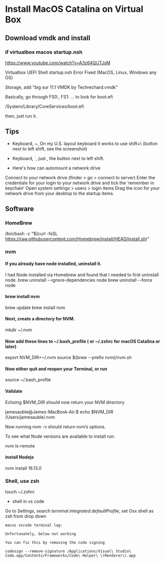 # Install MacOS Catalina on Virtual Box

## Download vmdk and install

### if virtualbox macos startup.nsh

https://www.youtube.com/watch?v=A3z64QUTJsM

Virtualbox UEFI Shell startup.nsh Error Fixed (MacOS, Linux, Windows any OS)

Storage, add "big sur 11.1 VMDK by Techrechard.vmdk"


Basically, go through FS0:, FS1: ... to look for boot.efi

/System/Library/CoreServices/boot.efi

then, just run it.

## Tips

- Keyboard, ~, On my U.S. layout keyboard it works to use shift+\ (button next to left shift, see the screenshot)
- Keyboard, `, just \, the button next to left shift.

- Here's how can automount a network drive

Connect to your network drive (finder > go > connect to server)
Enter the credentials for your login to your network drive and tick the ‘remember in keychain’
Open system settings > users > login items
Drag the icon for your network drive from your desktop to the startup items.


## Software


### HomeBrew

/bin/bash -c "$(curl -fsSL https://raw.githubusercontent.com/Homebrew/install/HEAD/install.sh)"


### nvm


#### If you already have node installed, uninstall it. 

I had Node installed via Homebrew and found that I needed to first uninstall node.
brew uninstall --ignore-dependencies node
brew uninstall --force node

#### brew install nvm

brew update
brew install nvm

#### Next, create a directory for NVM.
mkdir ~/.nvm

#### Now add these lines to ~/.bash_profile ( or ~/.zshrc for macOS Catalina or later)

export NVM_DIR=~/.nvm
source $(brew --prefix nvm)/nvm.sh


#### Now either quit and reopen your Terminal, or run
source ~/.bash_profile


#### Validate

Echoing $NVM_DIR should now return your NVM directory

jamesauble@James-MacBook-Air:$ echo $NVM_DIR
/Users/jamesauble/.nvm

Now running nvm -v should return nvm’s options.

To see what Node versions are available to install run:

nvm ls-remote

#### install Nodejs

nvm install 16.13.0


### Shell, use zsh

touch ~/.zshrc

- shell in vs code

Go to Settings, search *terminal.integrated.defaultProfile*, set Osx shell as zsh from drop down

```
macos vscode terminal lag:

Unfortunately, below not working

You can fix this by removing the code signing 

codesign --remove-signature /Applications/Visual\ Studio\ Code.app/Contents/Frameworks/Code\ Helper\ \(Renderer\).app

```















